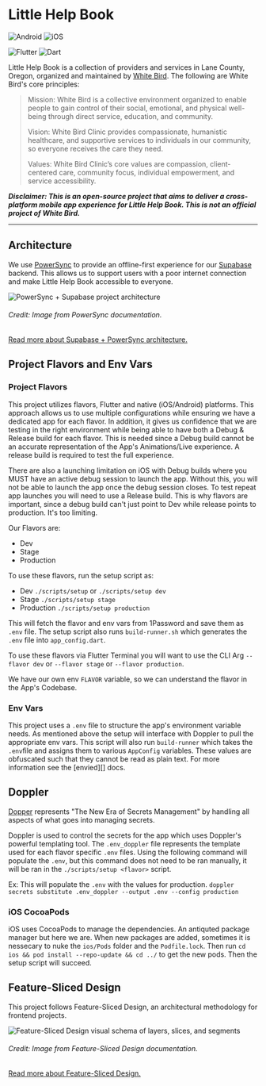 # Little Help Book

![Android](https://img.shields.io/badge/Android-3DDC84?style=for-the-badge&logo=android&logoColor=white) ![iOS](https://img.shields.io/badge/iOS-3DDC84?style=for-the-badge&logo=apple&logoColor=white) 

![Flutter](https://img.shields.io/badge/flutter-3.16.8-blue) ![Dart](https://img.shields.io/badge/dart-3.2.5-blue)

Little Help Book is a collection of providers and services in Lane County, Oregon, organized and maintained by [White Bird](https://whitebirdclinic.org). The following are White Bird's core principles:

> Mission: White Bird is a collective environment organized to enable people to gain control of their social, emotional, and physical well-being through direct service, education, and community.
>
> Vision: White Bird Clinic provides compassionate, humanistic healthcare, and supportive services to individuals in our community, so everyone receives the care they need.
>
> Values: White Bird Clinic’s core values are compassion, client-centered care, community focus, individual empowerment, and service accessibility.

**_Disclaimer: This is an open-source project that aims to deliver a cross-platform mobile app experience for Little Help Book. This is not an official project of White Bird._**

---

## Architecture

We use [PowerSync](https://docs.powersync.co/integration-guides/supabase-+-powersync) to provide an offline-first experience for our [Supabase](https://supabase.com/docs/guides/getting-started/architecture) backend. This allows us to support users with a poor internet connection and make Little Help Book accessible to everyone.

<img src="https://293222281-files.gitbook.io/~/files/v0/b/gitbook-x-prod.appspot.com/o/spaces%2FV9geAO9ITPi8WOYK5o0r%2Fuploads%2FqTCR4omRLfS7NRtwcaea%2Fdocs-supabase-integration-diagram-narrow.png?alt=media&token=733ae899-6c64-4f7d-9af8-1c27230e2217" alt="PowerSync + Supabase project architecture" />

###### Credit: Image from PowerSync documentation.

[Read more about Supabase + PowerSync architecture.](https://docs.powersync.co/integration-guides/supabase-+-powersync#architecture)

## Project Flavors and Env Vars

### Project Flavors

This project utilizes flavors, Flutter and native (iOS/Android) platforms. This approach allows us to use multiple configurations while ensuring we have a dedicated app for each flavor. In addition, it gives us confidence that we are testing in the right environment while being able to have both a Debug & Release build for each flavor. This is needed since a Debug build cannot be an accurate representation of the App's Animations/Live experience. A release build is required to test the full experience.

There are also a launching limitation on iOS with Debug builds where you MUST have an active debug session to launch the app. Without this, you will not be able to launch the app once the debug session closes. To test repeat app launches you will need to use a Release build. This is why flavors are important, since a debug build can't just point to Dev while release points to production. It's too limiting.

Our Flavors are:

-   Dev
-   Stage
-   Production

To use these flavors, run the setup script as:

-   Dev `./scripts/setup` or `./scripts/setup dev`
-   Stage `./scripts/setup stage`
-   Production `./scripts/setup production`

This will fetch the flavor and env vars from 1Password and save them as `.env` file. The setup script also runs `build-runner.sh` which generates the `.env` file into `app_config.dart`.

To use these flavors via Flutter Terminal you will want to use the CLI Arg `--flavor dev` or `--flavor stage` or `--flavor production`.

We have our own env `FLAVOR` variable, so we can understand the flavor in the App's Codebase.

### Env Vars

This project uses a `.env` file to structure the app's environment variable needs. As mentioned above the setup will interface with Doppler to pull the appropriate env vars. This script will also run `build-runner` which takes the `.env`file and assigns them to various `AppConfig` variables. These values are obfuscated such that they cannot be read as plain text. For more information see the [envied][] docs.

## Doppler

[Dopper](https://www.doppler.com) represents "The New Era of Secrets Management" by handling all aspects of what goes into managing secrets.

Doppler is used to control the secrets for the app which uses Doppler's powerful templating tool. The `.env_doppler` file represents the template used for each flavor specific `.env` files. Using the following command will populate the `.env`, but this command does not need to be ran manually, it will be ran in the `./scripts/setup <flavor>` script.

Ex:
This will populate the `.env` with the values for production.
```doppler secrets substitute .env_doppler --output .env --config production```

### iOS CocoaPods
iOS uses CocoaPods to manage the dependencies. An antiquted package manager but here we are. When new packages are added, sometimes it is nessecary to nuke the `ios/Pods` folder and the `Podfile.lock`. Then run `cd ios && pod install --repo-update && cd ../` to get the new pods. Then the setup script will succeed.

## Feature-Sliced Design

This project follows Feature-Sliced Design, an architectural methodology for frontend projects.

<img src="https://feature-sliced.design/assets/ideal-img/visual_schema.b6c18f6.1030.jpg" alt="Feature-Sliced Design visual schema of layers, slices, and segments" />

###### Credit: Image from Feature-Sliced Design documentation.

[Read more about Feature-Sliced Design.](https://feature-sliced.design)
